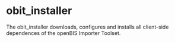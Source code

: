 # obit_installer
The obit_installer downloads, configures and installs all client-side dependences of the openBIS Importer Toolset.

